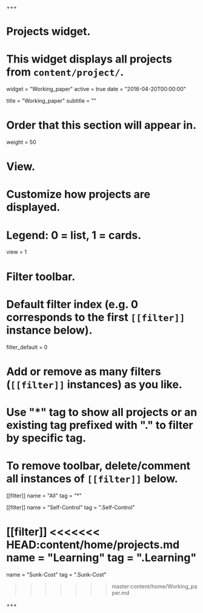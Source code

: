 +++
# Projects widget.
# This widget displays all projects from `content/project/`.
widget = "Working_paper"
active = true
date = "2016-04-20T00:00:00"

title = "Working_paper"
subtitle = ""

# Order that this section will appear in.
weight = 50

# View.
# Customize how projects are displayed.
# Legend: 0 = list, 1 = cards.
view = 1

# Filter toolbar.

# Default filter index (e.g. 0 corresponds to the first `[[filter]]` instance below).
filter_default = 0

# Add or remove as many filters (`[[filter]]` instances) as you like.
# Use "*" tag to show all projects or an existing tag prefixed with "." to filter by specific tag.
# To remove toolbar, delete/comment all instances of `[[filter]]` below.
[[filter]]
  name = "All"
  tag = "*"
  
[[filter]]
  name = "Self-Control"
  tag = ".Self-Control"

[[filter]]
<<<<<<< HEAD:content/home/projects.md
  name = "Learning"
  tag = ".Learning"
=======
  name = "Sunk-Cost"
  tag = ".Sunk-Cost"
>>>>>>> master:content/home/Working_paper.md

+++

